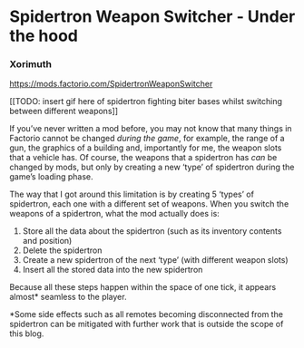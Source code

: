 # Spidertron Weapon Switcher - Under the hood
### Xorimuth

https://mods.factorio.com/SpidertronWeaponSwitcher

[[TODO: insert gif here of spidertron fighting biter bases whilst switching between different weapons]]

If you’ve never written a mod before, you may not know that many things in Factorio cannot be changed _during the game_, for example, the range of a gun, the graphics of a building and, importantly for me, the weapon slots that a vehicle has. Of course, the weapons that a spidertron has _can_ be changed by mods, but only by creating a new ‘type’ of spidertron during the game’s loading phase.

The way that I got around this limitation is by creating 5 ‘types’ of spidertron, each one with a different set of weapons. When you switch the weapons of a spidertron, what the mod actually does is:

1) Store all the data about the spidertron (such as its inventory contents and position)
2) Delete the spidertron
3) Create a new spidertron of the next ‘type’ (with different weapon slots)
4) Insert all the stored data into the new spidertron

Because all these steps happen within the space of one tick, it appears almost* seamless to the player.

*Some side effects such as all remotes becoming disconnected from the spidertron can be mitigated with further work that is outside the scope of this blog.
